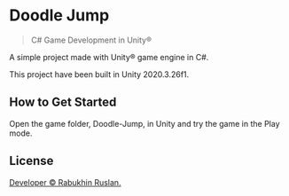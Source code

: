 # Doodle Jump

> C# Game Development in Unity®

A simple project made with Unity® game engine in C#.

This project have been built in Unity 2020.3.26f1.

## How to Get Started

Open the game folder, Doodle-Jump, in Unity and try the game in the Play mode.

## License

[Developer © Rabukhin Ruslan.](https://www.linkedin.com/in/ruslan-rabukhin/)

